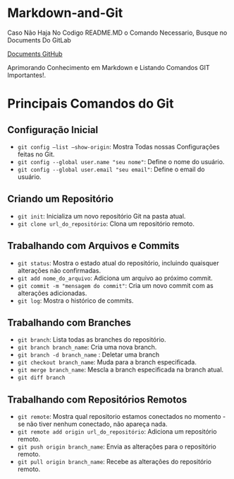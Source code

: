 # Markdown-and-Git

Caso Não Haja No Codigo README.MD o Comando Necessario, Busque no Documents Do GitLab

[Documents GitHub](https://docs.github.com/pt/get-started/writing-on-github/getting-started-with-writing-and-formatting-on-github/basic-writing-and-formatting-syntax)
<br>

Aprimorando Conhecimento em Markdown e Listando Comandos GIT Importantes!.

# Principais Comandos do Git

## Configuração Inicial

- `git config –list –show-origin`: Mostra Todas nossas Configurações feitas no Git.
- `git config --global user.name "seu nome"`: Define o nome do usuário.
- `git config --global user.email "seu email"`: Define o email do usuário.

## Criando um Repositório

- `git init`: Inicializa um novo repositório Git na pasta atual.
- `git clone url_do_repositório`: Clona um repositório remoto.

## Trabalhando com Arquivos e Commits

- `git status`: Mostra o estado atual do repositório, incluindo quaisquer alterações não confirmadas.
- `git add nome_do_arquivo`: Adiciona um arquivo ao próximo commit.
- `git commit -m "mensagem do commit"`: Cria um novo commit com as alterações adicionadas.
- `git log`: Mostra o histórico de commits.

## Trabalhando com Branches

- `git branch`: Lista todas as branches do repositório.
- `git branch branch_name`: Cria uma nova branch.
- `git branch -d branch_name` : Deletar uma branch
- `git checkout branch_name`: Muda para a branch especificada.
- `git merge branch_name`: Mescla a branch especificada na branch atual.
- `git diff branch`

## Trabalhando com Repositórios Remotos
- `git remote`: Mostra qual repositorio estamos conectados no momento - se não tiver nenhum conectado, não apareça nada.
- `git remote add origin url_do_repositório`: Adiciona um repositório remoto.
- `git push origin branch_name`: Envia as alterações para o repositório remoto.
- `git pull origin branch_name`: Recebe as alterações do repositório remoto.
